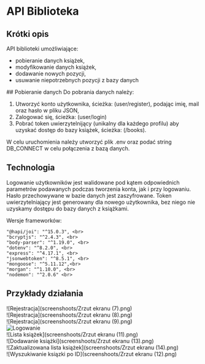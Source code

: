 # API Biblioteka

## Krótki opis
API biblioteki umożliwiające:
<ul> 
  <li> pobieranie danych książek,
  <li> modyfikowanie danych książek,
  <li> dodawanie nowych pozycji,
  <li> usuwanie niepotrzebnych pozycji z bazy danych
</ul>
## Pobieranie danych
Do pobrania danych należy:
<ol>
  <li> Utworzyć konto użytkownika, ścieżka: (user/register), podając imię, mail oraz hasło w pliku JSON, 
  <li> Zalogować się, ścieżka: (user/login)
  <li> Pobrać token uwierzytelnijący (unikalny dla każdego profilu) aby uzyskać dostęp do bazy książek, ścieżka: (/books).
</ol>

W celu uruchomienia należy utworzyć plik .env oraz podać string DB_CONNECT w celu połączenia z bazą danych.

## Technologia

Logowanie użytkowników jest walidowane pod kątem odpowiednich parametrów podawanych podczas tworzenia konta, jak i przy logowaniu. Hasło przechowywane w bazie danych jest zaszyfrowane. Token uwierzytelniający jest generowany dla nowego użytkownika, bez niego nie uzyskamy dostępu do bazy danych z książkami.

Wersje frameworków:

    "@hapi/joi": "^15.0.3", <br>
    "bcryptjs": "^2.4.3", <br>
    "body-parser": "^1.19.0", <br>
    "dotenv": "^8.2.0", <br>
    "express": "^4.17.1", <br>
    "jsonwebtoken": "^8.5.1", <br>
    "mongoose": "^5.11.12",<br>
    "morgan": "^1.10.0", <br>
    "nodemon": "^2.0.6" <br>
    
## Przykłady działania
 ![Rejestracja](screenshoots/Zrzut ekranu (7).png)
 <br>
 ![Rejestracja](screenshoots/Zrzut ekranu (8).png)
 <br>
 ![Rejestracja](screenshoots/Zrzut ekranu (9).png)
 <br>
 ![Logowanie]()
 <br>
 ![Lista książek](screenshoots/Zrzut ekranu (11).png)
 <br>
 ![Dodawanie książki](screenshoots/Zrzut ekranu (13).png)
 <br>
 ![Zaktualizowana lista książek](screenshoots/Zrzut ekranu (14).png)
 <br>
 ![Wyszukiwanie ksiązki po ID](screenshoots/Zrzut ekranu (12).png)
 <br>
